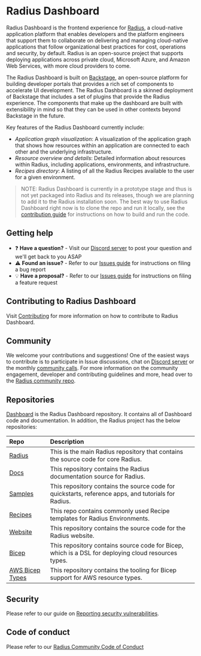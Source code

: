 # Radius Dashboard

Radius Dashboard is the frontend experience for [Radius](https://github.com/radius-project/radius), a cloud-native application platform that enables developers and the platform engineers that support them to collaborate on delivering and managing cloud-native applications that follow organizational best practices for cost, operations and security, by default. Radius is an open-source project that supports deploying applications across private cloud, Microsoft Azure, and Amazon Web Services, with more cloud providers to come.

The Radius Dashboard is built on [Backstage](https://backstage.io/), an open-source platform for building developer portals that provides a rich set of components to accelerate UI development. The Radius Dashboard is a skinned deployment of Backstage that includes a set of plugins that provide the Radius experience. The components that make up the dashboard are built with extensibility in mind so that they can be used in other contexts beyond Backstage in the future.

Key features of the Radius Dashboard currently include:

- _Application graph visualization_: A visualization of the application graph that shows how resources within an application are connected to each other and the underlying infrastructure.
- _Resource overview and details_: Detailed information about resources within Radius, including applications, environments, and infrastructure.
- _Recipes directory_: A listing of all the Radius Recipes available to the user for a given environment.

> NOTE: Radius Dashboard is currently in a prototype stage and thus is not yet packaged into Radius and its releases, though we are planning to add it to the Radius installation soon. The best way to use Radius Dashboard right now is to clone the repo and run it locally, see the [contribution guide](./CONTRIBUTING.md) for instructions on how to build and run the code.

## Getting help

- ❓ **Have a question?** - Visit our [Discord server](https://discord.gg/SRG3ePMKNy) to post your question and we'll get back to you ASAP
- ⚠️ **Found an issue?** - Refer to our [Issues guide](docs/contributing/contributing-issues) for instructions on filing a bug report
- 💡 **Have a proposal?** - Refer to our [Issues guide](docs/contributing/contributing-issues) for instructions on filing a feature request

## Contributing to Radius Dashboard

Visit [Contributing](./CONTRIBUTING.md) for more information on how to contribute to Radius Dashboard.

## Community

We welcome your contributions and suggestions! One of the easiest ways to contribute is to participate in Issue discussions, chat on [Discord server](https://discord.gg/SRG3ePMKNy) or the monthly [community calls](#community-calls). For more information on the community engagement, developer and contributing guidelines and more, head over to the [Radius community repo](https://github.com/radius-project/community).

## Repositories

[Dashboard](https://github.com/radius-project/dashboard) is the Radius Dashboard repository. It contains all of Dashboard code and documentation. In addition, the Radius project has the below repositories:

| Repo                                                                 | Description                                                                                         |
| :------------------------------------------------------------------- | :-------------------------------------------------------------------------------------------------- |
| [Radius](https://github.com/radius-project/radius)                   | This is the main Radius repository that contains the source code for core Radius.                   |
| [Docs](https://github.com/radius-project/docs)                       | This repository contains the Radius documentation source for Radius.                                |
| [Samples](https://github.com/radius-project/samples)                 | This repository contains the source code for quickstarts, reference apps, and tutorials for Radius. |
| [Recipes](https://github.com/radius-project/recipes)                 | This repo contains commonly used Recipe templates for Radius Environments.                          |
| [Website](https://github.com/radius-project/website)                 | This repository contains the source code for the Radius website.                                    |
| [Bicep](https://github.com/radius-project/bicep)                     | This repository contains source code for Bicep, which is a DSL for deploying cloud resources types. |
| [AWS Bicep Types](https://github.com/radius-project/bicep-types-aws) | This repository contains the tooling for Bicep support for AWS resource types.                      |

## Security

Please refer to our guide on [Reporting security vulnerabilities](https://github.com/radius-project/radius/blob/main/SECURITY.md).

## Code of conduct

Please refer to our [Radius Community Code of Conduct](https://github.com/radius-project/community/blob/main/CODE-OF-CONDUCT.md)
